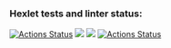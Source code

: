 ### Hexlet tests and linter status:
[![Actions Status](https://github.com/AleksKutsenko/frontend-project-lvl2/workflows/hexlet-check/badge.svg)](https://github.com/AleksKutsenko/difcalculator/actions)
<a href="https://codeclimate.com/github/AleksKutsenko/difcalculator/maintainability"><img src="https://api.codeclimate.com/v1/badges/d7a3e51c367e051dbc4a/maintainability" /></a>
<a href="https://codeclimate.com/github/AleksKutsenko/difcalculator/test_coverage"><img src="https://api.codeclimate.com/v1/badges/d7a3e51c367e051dbc4a/test_coverage" /></a>
[![Actions Status](https://github.com/AleksKutsenko/difcalculator/workflows/action_tests/badge.svg)](https://github.com/AleksKutsenko/frontend-project-lvl2/actions/workflows/action_tests.yml)
